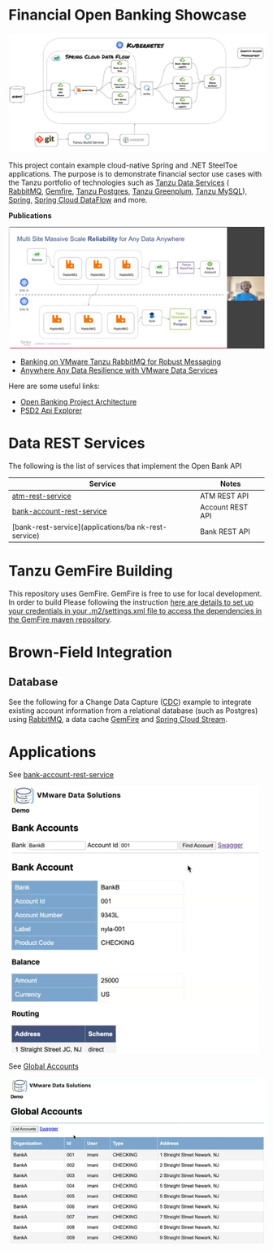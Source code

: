 
# Financial Open Banking Showcase



![](docs/img/ob-arch.jpg)


This project contain example cloud-native Spring and .NET SteelToe applications.
The  purpose is to demonstrate  financial sector use cases with the Tanzu portfolio of technologies such as 
[Tanzu Data Services](https://tanzu.vmware.com/data) ( [RabbitMQ](https://tanzu.vmware.com/rabbitmq), [Gemfire](https://tanzu.vmware.com/gemfire), [Tanzu Postgres](https://tanzu.vmware.com/postgres), [Tanzu Greenplum](https://tanzu.vmware.com/greenplum), [Tanzu MySQL](https://docs.vmware.com/en/VMware-Tanzu-SQL-with-MySQL-for-Kubernetes/1.2/tanzu-mysql-k8s/GUID-index.html)), [Spring](spring.io), [Spring Cloud DataFlow](https://spring.io/projects/spring-cloud-dataflow) and more. 


**Publications**

![docs/img/banking-talk.png](docs/img/banking-talk.png)

- [Banking on VMware Tanzu RabbitMQ for Robust Messaging](https://www.brighttalk.com/webcast/14883/606826)
- [Anywhere Any Data Resilience with VMware Data Services](https://tanzu.vmware.com/content/videos/anywhere-any-data-resilience-with-vmware-data-services)



Here are some useful links:

- [Open Banking Project Architecture](https://github.com/OpenBankProject/OBP-API/wiki/Open-Bank-Project-Architecture)
- [PSD2 Api Explorer](https://psd2-apiexplorer.openbankproject.com/?tags=PSD2&operation_id=OBPv3_0_0-getCoreTransactionsForBankAccount&currentTag=Transaction&bank_id=at02-0182--01&account_id=&view_id=&counterparty_id=&transaction_id=)


# Data REST Services

The following is the list of services that implement the Open Bank API 

| Service                                                                                 | Notes                               |
|-----------------------------------------------------------------------------------------|-------------------------------------|
| [atm-rest-service](applications/atm-rest-service)                                       | ATM REST API                        |
| [bank-account-rest-service](applications/bank-account-rest-service)                     | Account REST API                    |
| [bank-rest-service](applications/ba nk-rest-service)                                    | Bank REST API                       |

# Tanzu GemFire Building

This repository uses GemFire. GemFire is free to use for local development.
In order to build Please following the instruction [here are details to set up your credentials in your .m2/settings.xml file to access the dependencies in the GemFire maven repository](https://docs.vmware.com/en/VMware-GemFire/10.0/gf/getting_started-installation-obtain_gemfire_maven.html).

# Brown-Field Integration

## Database 

See the following for a Change Data Capture ([CDC](docs/k8)) example to integrate existing account information from a 
relational database (such as Postgres) 
using [RabbitMQ](https://tanzu.vmware.com/rabbitmq), a data cache [GemFire](https://tanzu.vmware.com/gemfire)
and [Spring Cloud Stream](https://spring.io/projects/spring-cloud-stream).

# Applications

See [bank-account-rest-service](applications/bank-account-rest-service)

![bank-account.png](docs/img/bank-account.png)

See [Global Accounts](applications/global-accounts/applications/service.api)

![docs/img/global-accounts.png](docs/img/global-accounts.png)
